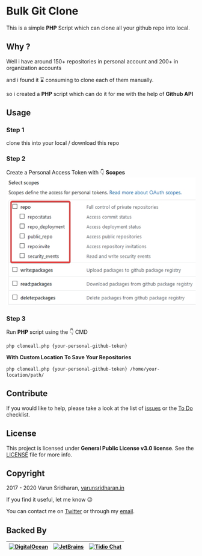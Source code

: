 # Bulk Git Clone
This is a simple **PHP** Script which can clone all your github repo into local.

## Why ?
Well i have around 150+ repositories in personal account and 200+ in organization accounts

and i found it ⌛ consuming to clone each of them manually. 

so i created a **PHP** script which can do it for me with the help of **Github API** 

## Usage

### Step 1
clone this into your local / download this repo 

### Step 2
Create a Personal Access Token with 👇 **Scopes**
![scopes.jpg](scopes.jpg)

### Step 3
Run **PHP** script using the 👇 CMD
```text
php cloneall.php {your-personal-github-token}
```

**With Custom Location To Save Your Repositories**
```text
php cloneall.php {your-personal-github-token} /home/your-location/path/
```

## Contribute
If you would like to help, please take a look at the list of
[issues][issues] or the [To Do](#-todo) checklist.

## License
This project is licensed under **General Public License v3.0 license**. See the [LICENSE](LICENSE) file for more info.

## Copyright
2017 - 2020 Varun Sridharan, [varunsridharan.in][website]

If you find it useful, let me know :wink:

You can contact me on [Twitter][twitter] or through my [email][email].

## Backed By
| [![DigitalOcean][do-image]][do-ref] | [![JetBrains][jb-image]][jb-ref] |  [![Tidio Chat][tidio-image]][tidio-ref] |
| --- | --- | --- |

[twitter]: https://twitter.com/varunsridharan2
[email]: mailto:varunsridharan23@gmail.com
[website]: https://varunsridharan.in
[issues]: issues/

[do-image]: https://vsp.ams3.cdn.digitaloceanspaces.com/cdn/DO_Logo_Horizontal_Blue-small.png
[jb-image]: https://vsp.ams3.cdn.digitaloceanspaces.com/cdn/phpstorm-small.png?v3
[tidio-image]: https://vsp.ams3.cdn.digitaloceanspaces.com/cdn/tidiochat-small.png
[do-ref]: https://s.svarun.in/Ef
[jb-ref]: https://www.jetbrains.com
[tidio-ref]: https://tidiochat.com